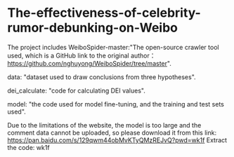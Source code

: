 # The-effectiveness-of-celebrity-rumor-debunking-on-Weibo
The project includes WeiboSpider-master:"The open-source crawler tool used, which is a GitHub link to the original author：https://github.com/nghuyong/WeiboSpider/tree/master".

data: "dataset used to draw conclusions from three hypotheses".

dei_calculate: "code for calculating DEI values".

model: "the code used for model fine-tuning, and the training and test sets used".

Due to the limitations of the website, the model is too large and the comment data cannot be uploaded, so please download it from this link: https://pan.baidu.com/s/129qwm44obMvKTyQMzREJvQ?pwd=wk1f Extract the code: wk1f
